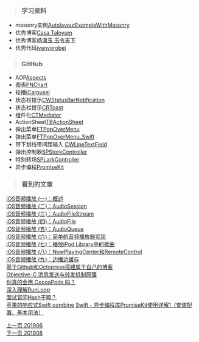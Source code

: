 > ### 学习资料

* masonry实例[AutolayoutExampleWithMasonry](https://github.com/zekunyan/AutolayoutExampleWithMasonry)
* 优秀博客[Casa Taloyum](https://casatwy.com/)
* 优秀博客[杨潇玉 玉令天下](http://yulingtianxia.com/)
* 优秀代码[ivanvorobei](https://github.com/ivanvorobei)


> ### GitHub

* AOP[Aspects](https://github.com/steipete/Aspects)
* 图表[PNChart](https://github.com/kevinzhow/PNChart)
* 轮播[iCarousel](https://github.com/nicklockwood/iCarousel)
* 状态栏提示[CWStatusBarNotification](https://github.com/cezarywojcik/CWStatusBarNotification)
* 状态栏提示[CRToast](https://github.com/cruffenach/CRToast)
* 组件化[CTMediator](https://github.com/casatwy/CTMediator)
* ActionSheet[TBActionSheet](https://github.com/yulingtianxia/TBActionSheet)
* 弹出菜单[FTPopOverMenu](https://github.com/liufengting/FTPopOverMenu)
* 弹出菜单[FTPopOverMenu_Swift](https://github.com/liufengting/FTPopOverMenu_Swift)   
* 带下划线带间距输入 [CWLineTextField](https://github.com/baozoudiudiu/CWLineTextField)
* 弹出控制器[SPStorkController](https://github.com/ivanvorobei/SPStorkController)
* 特别转场[SPLarkController](https://github.com/ivanvorobei/SPLarkController)
* 异步编程[PromiseKit](https://github.com/mxcl/PromiseKit)

   
> ### 看到的文章

[iOS音频播放 (一)：概述](msching.github.io/blog/2014/07/07/audio-in-ios/)    
[iOS音频播放 (二)：AudioSession](http://msching.github.io/blog/2014/07/08/audio-in-ios-2/)   
[iOS音频播放 (三)：AudioFileStream](http://msching.github.io/blog/2014/07/09/audio-in-ios-3/)   
[iOS音频播放 (四)：AudioFile](http://msching.github.io/blog/2014/07/19/audio-in-ios-4/)    
[iOS音频播放 (五)：AudioQueue](http://msching.github.io/blog/2014/08/02/audio-in-ios-5/)   
[iOS音频播放 (六)：简单的音频播放器实现](http://msching.github.io/blog/2014/08/09/audio-in-ios-6/)   
[iOS音频播放 (七)：播放iPod Library中的歌曲](http://msching.github.io/blog/2014/09/07/audio-in-ios-7/)    
[iOS音频播放 (八)：NowPlayingCenter和RemoteControl](http://msching.github.io/blog/2014/11/06/audio-in-ios-8/)   
[iOS音频播放 (九)：边播边缓存](http://msching.github.io/blog/2016/05/24/audio-in-ios-9/)   
[基于Github和Octopress搭建属于自己的博客](http://msching.github.io/blog/2014/04/11/starting/)     
[Objective-C 消息发送与转发机制原理](yulingtianxia.com/blog/2016/06/15/Objective-C-Message-Sending-and-Forwarding/)   
[你真的会用 CocoaPods 吗？](https://juejin.im/post/59f2c7eaf265da432c2318e5)   
[深入理解RunLoop](https://blog.ibireme.com/2015/05/18/runloop/)   
[面试官问Hash干嘛？](https://juejin.im/post/5c6abfc86fb9a049c04396a7)     
[苹果的响应式Swift combine](https://www.jianshu.com/p/df8535b40079)
[Swift - 异步编程库PromiseKit使用详解1（安装配置、基本用法）](https://www.hangge.com/blog/cache/detail_2231.html)    










       

[上一页 201906](https://github.com/starainDou/DDYDayly/blob/master/2019/201909.md)     
[下一页 201908](https://github.com/starainDou/DDYDayly/blob/master/2019/2019011.md)